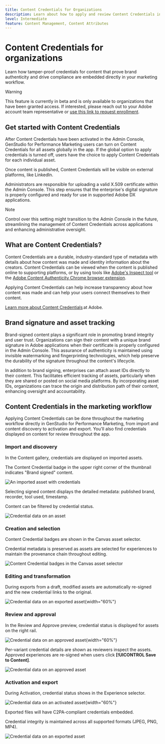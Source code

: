 ```yaml
---
title: Content Credentials for Organizations
description: Learn about how to apply and review Content Credentials in GenStudio for Performance Marketing.
level: Intermediate
feature: Content Management, Content Attributes
---
```

# Content Credentials for organizations

Learn how tamper-proof credentials for content that prove brand authenticity and drive compliance are embedded directly in your marketing workflow. 

>[!WARNING]
>
> This feature is currently in beta and is only available to organizations that have been granted access. If interested, please reach out to your Adobe account team representative or [use this link to request enrollment](https://www.feedbackprogram.adobe.com/c/a/5aWPEOthrDv22Mf9CyekOy?source=qr).


## Get started with Content Credentials 

After Content Credentials have been activated in the Admin Console, GenStudio for Performance Marketing users can turn on Content Credentials for all assets globally in the app. If the global option to apply credentials is turned off, users have the choice to apply Content Credentials for each individual asset.  

Once content is published, Content Credentials will be visible on external platforms, like LinkedIn. 

Administrators are responsible for uploading a valid X.509 certificate within the Admin Console. This step ensures that the enterprise's digital signature is properly configured and ready for use in supported Adobe DX applications. 

>[!NOTE]
>
>Control over this setting might transition to the Admin Console in the future, streamlining the management of Content Credentials across applications and enhancing administrative oversight.

## What are Content Credentials?  

Content Credentials are a durable, industry-standard type of metadata with details about how content was made and identity information about the creators. Content Credentials can be viewed when the content is published online to supporting platforms, or by using tools like [Adobe's Inspect tool](https://contentauthenticity.adobe.com/inspect) or the [Adobe Content Authenticity Chrome browser extension](https://helpx.adobe.com/creative-cloud/help/cai/adobe-content-authenticity-chrome-browser-extension.html).   

Applying Content Credentials can help increase transparency about how content was made and can help your users connect themselves to their content.  

[Learn more about Content Credentials](https://helpx.adobe.com/creative-cloud/help/content-credentials.html) at Adobe.

## Brand signature and asset tracking 

Brand-signed content plays a significant role in promoting brand integrity and user trust. Organizations can sign their content with a unique brand signature in Adobe applications when their certificate is properly configured in the Admin Console. This assurance of authenticity is maintained using invisible watermarking and fingerprinting technologies, which help preserve the durability of the signature throughout the content's lifecycle. 

In addition to brand signing, enterprises can attach asset IDs directly to their content. This facilitates efficient tracking of assets, particularly when they are shared or posted on social media platforms. By incorporating asset IDs, organizations can trace the origin and distribution path of their content, enhancing oversight and accountability. 

## Content Credentials in the marketing workflow

Applying Content Credentials can be done throughout the marketing workflow directly in GenStudio for Performance Marketing, from import and content discovery to activation and export. You'll also find credentials displayed on content for review throughout the app. 

### Import and discovery 

In the Content gallery, credentials are displayed on imported assets. 

The Content Credential badge in the upper right corner of the thumbnail indicates "Brand signed" content. 

![An imported asset with credentials](./images/import-discovery1.png)

Selecting signed content displays the detailed metadata: published brand, recorder, tool used, timestamp. 

Content can be filtered by credential status. 

![Credential data on an asset](./images/import-discovery2.jpg)

### Creation and selection 

Content Credential badges are shown in the Canvas asset selector. 

Credential metadata is preserved as assets are selected for experiences to maintain the provenance chain throughout editing. 

![Content Credential badges in the Canvas asset selector](./images/creation-selection1.png)

### Editing and transformation 

During exports from a draft, modified assets are automatically re-signed and the new credential links to the original.  

![Credential data on an exported asset](./images/edit-and-transformation1.png){width="60%"}

### Review and approval 

In the Review and Approve preview, credential status is displayed for assets on the right rail. 

![Credential data on an approved asset](./images/review-and-approve1.png){width="60%"}

Per-variant credential details are shown as reviewers inspect the assets. Approved experiences are re-signed when users click **[!UICONTROL Save to Content]**. 

![Credential data on an approved asset](./images/review-and-approve2.png)

### Activation and export 

During Activation, credential status shows in the Experience selector. 

![Credential data on an activated asset](./images/activate-export1.png){width="60%"}

Exported files will have C2PA-compliant credentials embedded. 

Credential integrity is maintained across all supported formats (JPEG, PNG, MP4). 

![Credential data on an exported asset](./images/activate-export2.png)

